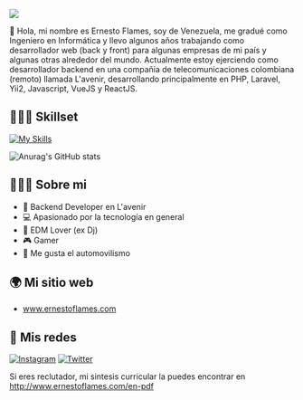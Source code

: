 <a href="https://www.ernestoflames.com" target="_blank"><img src="https://i.postimg.cc/dVrmw23F/Dise-o-sin-t-tulo.gif"></a>

👋 Hola, mi nombre es Ernesto Flames, soy de Venezuela, me gradué como Ingeniero en Informática y llevo algunos años trabajando como desarrollador web (back y front) para algunas empresas de mi país y algunas otras alrededor del mundo. Actualmente estoy ejerciendo como desarrollador backend en una compañia de telecomunicaciones colombiana (remoto) llamada L'avenir, desarrollando principalmente en PHP, Laravel, Yii2, Javascript, VueJS y ReactJS.

## 👨🏼‍💻 Skillset

[![My Skills](https://skillicons.dev/icons?i=html,css,php,laravel,nodejs,react,vue,docker,git,wordpress&theme=dark)](https://www.ernestoflames.com)


![Anurag's GitHub stats](https://github-readme-stats.vercel.app/api?username=eflames&count_private=true&theme=react&show_icons=true)

## 👨🏼‍🦲 Sobre mi

- 💼 Backend Developer en L'avenir
- 💻 Apasionado por la tecnología en general
- 🎵 EDM Lover (ex Dj)
- 🎮 Gamer
- 🚗 Me gusta el automovilismo

## 🌍 Mi sitio web
- www.ernestoflames.com

## 📱 Mis redes
[![Instagram](https://skillicons.dev/icons?i=instagram&theme=light)](https://instagram.com/ernestoflames)
[![Twitter](https://skillicons.dev/icons?i=twitter&theme=light)](https://twitter.com/ernestoflames)

Si eres reclutador, mi sintesis curricular la puedes encontrar en http://www.ernestoflames.com/en-pdf

